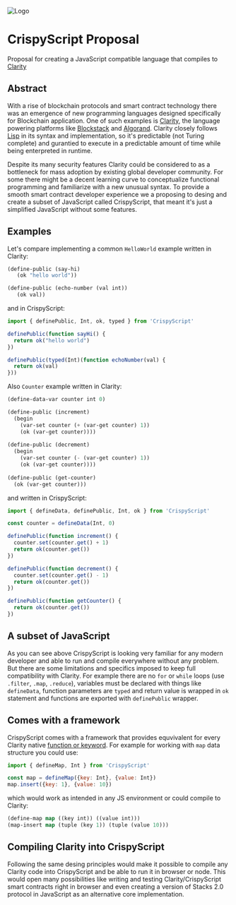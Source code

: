 
![Logo](https://avatars0.githubusercontent.com/u/67481887?s=200&v=4)
# CrispyScript Proposal
Proposal for creating a JavaScript compatible language that compiles to [Clarity](https://clarity-lang.org/)

## Abstract
With a rise of blockchain protocols and smart contract technology there was an emergence of new programming languages designed specifically for Blockchain application. One of such examples is [Clarity](https://clarity-lang.org/), the language powering platforms like [Blockstack](https://blockstack.org/) and [Algorand](https://www.algorand.com/). Clarity closely follows [Lisp](https://lisp-lang.org/) in its syntax and implementation, so it's predictable (not Turing complete) and gurantied to execute in a predictable amount of time while being enterpreted in runtime.

Despite its many security features Clarity could be considered to as a bottleneck for mass adoption by existing global developer community. For some there might be a decent learning curve to conceptualize functional programming and familiarize with a new unusual syntax. To provide a smooth smart contract developer experience we a proposing to desing and create a subset of JavaScript called CrispyScript, that meant it's just a simplified JavaScript without some features.

## Examples
Let's compare implementing a common `HelloWorld` example written in Clarity:
```lisp
(define-public (say-hi)
   (ok "hello world"))

(define-public (echo-number (val int))
   (ok val))
```
and in CrispyScript:
```javascript
import { definePublic, Int, ok, typed } from 'CrispyScript'

definePublic(function sayHi() {
  return ok("hello world")
})

definePublic(typed(Int)(function echoNumber(val) {
  return ok(val)
}))
```

Also `Counter` example written in Clarity:
```lisp
(define-data-var counter int 0)

(define-public (increment)
  (begin
    (var-set counter (+ (var-get counter) 1))
    (ok (var-get counter))))
    
(define-public (decrement)
  (begin
    (var-set counter (- (var-get counter) 1))
    (ok (var-get counter))))
    
(define-public (get-counter)
  (ok (var-get counter)))
```

and written in CrispyScript:
```javascript
import { defineData, definePublic, Int, ok } from 'CrispyScript'

const counter = defineData(Int, 0)

definePublic(function increment() {
  counter.set(counter.get() + 1)
  return ok(counter.get())
})

definePublic(function decrement() {
  counter.set(counter.get() - 1)
  return ok(counter.get())
})

definePublic(function getCounter() {
  return ok(counter.get())
})

```

## A subset of JavaScript
As you can see above CrispyScript is looking very familiar for any modern developer and able to run and compile everywhere without any problem. But there are some limitations and specifics imposed to keep full compatibility with Clarity. For example there are no `for` or `while` loops (use `.filter`, `.map`, `.reduce`), variables must be declared with things like `defineData`, function parameters are `typed` and return value is wrapped in `ok` statement and functions are exported with `definePublic` wrapper.

## Comes with a framework 
CrispyScript comes with a framework that provides equvivalent for every Clarity native [function or keyword](https://docs.blockstack.org/core/smart/clarityref). For example for working with `map` data structure you could use:
```javascript
import { defineMap, Int } from 'CrispyScript'

const map = defineMap({key: Int}, {value: Int})
map.insert({key: 1}, {value: 10})
```

which would work as intended in any JS environment or could compile to Clarity:
```lisp
(define-map map ((key int)) ((value int)))
(map-insert map (tuple (key 1)) (tuple (value 10))) 
```

## Compiling Clarity into CrispyScript
Following the same desing principles would make it possible to compile any Clarity code into CrispyScript and be able to run it in browser or node. This would open many possibilities like writing and testing Clarity/CrispyScript smart contracts right in browser and even creating a version of Stacks 2.0 protocol in JavaScript as an alternative core implementation.

